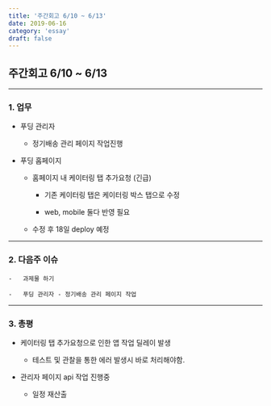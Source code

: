 ```yaml
---
title: '주간회고 6/10 ~ 6/13'
date: 2019-06-16
category: 'essay'
draft: false
---
```


## 주간회고 6/10 ~ 6/13

---

### 1. 업무

- 푸딩 관리자

  - 정기배송 관리 페이지 작업진행

- 푸딩 홉페이지

  - 홈페이지 내 케이터링 탭 추가요청 (긴급)

    - 기존 케이터링 탭은 케이터링 박스 탭으로 수정

    - web, mobile 둘다 반영 필요

  - 수정 후 18일 deploy 예정

---

### 2. 다음주 이슈

    -   과제물 하기

    -   푸딩 관리자 - 정기배송 관리 페이지 작업

---

### 3. 총평

- 케이터링 탭 추가요청으로 인한 앱 작업 딜레이 발생

  - 테스트 및 관찰을 통한 에러 발생시 바로 처리해야함.

- 관리자 페이지 api 작업 진행중

  - 일정 재산출
